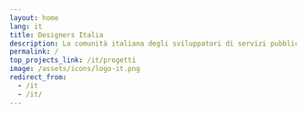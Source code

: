 ```yaml
---
layout: home
lang: it
title: Designers Italia
description: La comunità italiana degli sviluppatori di servizi pubblici
permalink: /
top_projects_link: /it/progetti
image: /assets/icons/logo-it.png
redirect_from:
  - /it
  - /it/
---
```


